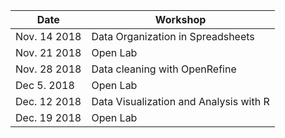 | Date | Workshop |
|------|----------|
| Nov. 14 2018 | Data Organization in Spreadsheets |
| Nov. 21 2018 | Open Lab |
| Nov. 28 2018 | Data cleaning with OpenRefine |
| Dec 5. 2018| Open Lab |  
| Dec. 12 2018| Data Visualization and Analysis with R |
| Dec. 19 2018| Open Lab |
